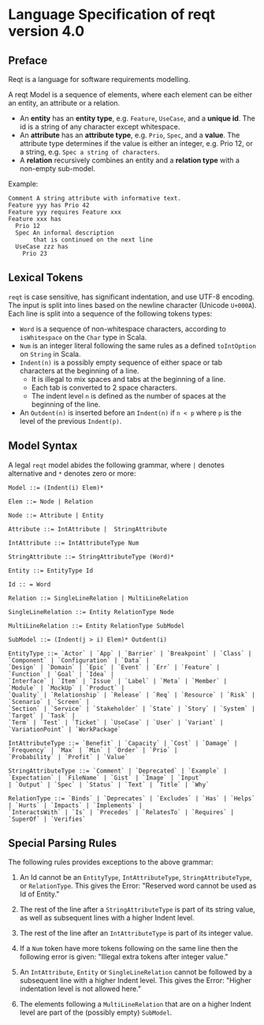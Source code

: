 # Language Specification of reqt version 4.0
## Preface

Reqt is a language for software requirements modelling.

A reqt Model is a sequence of elements, where each element can be either an entity, an attribute or a relation.
* An **entity** has an **entity type**, e.g. `Feature`, `UseCase`, and a **unique id**. The id is a string of any character except whitespace.
* An **attribute** has an **attribute type**, e.g. `Prio`, `Spec`, and a **value**. The attribute type determines if the value is either an integer, e.g. Prio 12, or a string, e.g. `Spec a string of characters`.
* A **relation** recursively combines an entity and a **relation type** with a non-empty sub-model. 

Example:
```
Comment A string attribute with informative text.
Feature yyy has Prio 42
Feature yyy requires Feature xxx
Feature xxx has 
  Prio 12
  Spec An informal description
       that is continued on the next line
  UseCase zzz has
    Prio 23
```

## Lexical Tokens

`reqt` is case sensitive, has significant indentation, and use UTF-8 encoding. 
The input is split into lines based on the newline character (Unicode `U+000A`). 
Each line is split into a sequence of the following tokens types:

* `Word` is a sequence of non-whitespace characters, according to `isWhitespace` on the `Char` type in Scala.
* `Num` is an integer literal following the same rules as a defined `toIntOption` on `String` in Scala.
* `Indent(n)` is a possibly empty sequence of either space or tab characters at the beginning of a line. 
  - It is illegal to mix spaces and tabs at the beginning of a line. 
  - Each tab is converted to 2 space characters.
  - The indent level `n` is defined as the number of spaces at the beginning of the line.
* An `Outdent(n)` is inserted before an `Indent(n)` if `n < p` where `p` is the level of the previous `Indent(p)`.


## Model Syntax

A legal `reqt` model abides the following grammar, where `|` denotes alternative and `*` denotes zero or more: 
```
Model ::= (Indent(i) Elem)*

Elem ::= Node | Relation

Node ::= Attribute | Entity

Attribute ::= IntAttribute |  StringAttribute

IntAttribute ::= IntAttributeType Num

StringAttribute ::= StringAttributeType (Word)*

Entity ::= EntityType Id

Id :: = Word

Relation ::= SingleLineRelation | MultiLineRelation

SingleLineRelation ::= Entity RelationType Node

MultiLineRelation ::= Entity RelationType SubModel

SubModel ::= (Indent(j > i) Elem)* Outdent(i)

EntityType ::= `Actor` | `App` | `Barrier` | `Breakpoint` | `Class` | `Component` | `Configuration` | `Data` | 
`Design` | `Domain` | `Epic` | `Event` | `Err` | `Feature` | `Function` | `Goal` | `Idea` | 
`Interface` | `Item` | `Issue` | `Label` | `Meta` | `Member` | `Module` | `MockUp` | `Product` | 
`Quality` | `Relationship` | `Release` | `Req` | `Resource` | `Risk` | `Scenario` | `Screen` | 
`Section` | `Service` | `Stakeholder` | `State` | `Story` | `System` | `Target` | `Task` | 
`Term` | `Test` | `Ticket` | `UseCase` | `User` | `Variant` | `VariationPoint` | `WorkPackage`

IntAttributeType ::= `Benefit` | `Capacity` | `Cost` | `Damage` | `Frequency` | `Max` | `Min` | `Order` | `Prio` | 
`Probability` | `Profit` | `Value`

StringAttributeType ::= `Comment` | `Deprecated` | `Example` | `Expectation` | `FileName` | `Gist` | `Image` | `Input` 
| `Output` | `Spec` | `Status` | `Text` | `Title` | `Why`

RelationType ::= `Binds` | `Deprecates` | `Excludes` | `Has` | `Helps` | `Hurts` | `Impacts` | `Implements` | 
`InteractsWith` | `Is` | `Precedes` | `RelatesTo` | `Requires` | `SuperOf` | `Verifies`
```

## Special Parsing Rules

The following rules provides exceptions to the above grammar: 

1. An Id cannot be an `EntityType`, `IntAttributeType`, `StringAttributeType`, or `RelationType`.
This gives the Error: "Reserved word cannot be used as Id of Entity."

2. The rest of the line after a `StringAttributeType` is part of its string value,
as well as subsequent lines with a higher Indent level.

3. The rest of the line after an `IntAttributeType` is part of its integer value. 

4. If a `Num` token have more tokens following on the same line then the following error is given:
"Illegal extra tokens after integer value."

4. An `IntAttribute`, `Entity` or `SingleLineRelation` cannot be followed by a subsequent line with a higher Indent level.
This gives the Error: "Higher indentation level is not allowed here."

5. The elements following a `MultiLineRelation` that are on a higher Indent level are part of the (possibly empty) `SubModel`.
